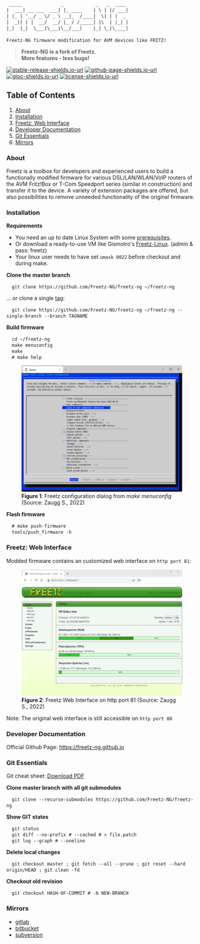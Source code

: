 ```
 _____              _            _   _  ____
|  ___| __ ___  ___| |_ ____    | \ | |/ ___|
| |_ | '__/ _ \/ _ \ __|_  /____|  \| | |  _
|  _|| | |  __/  __/ |_ / /_____| |\  | |_| |
|_|  |_|  \___|\___|\__/___|    |_| \_|\____|

Freetz-NG firmware modification for ​AVM devices like FRITZ!
```
>  **Freetz-NG is a fork of Freetz.**  
>  **More features - less bugs!**

[![stable-release-shields.io-url][stable-release-shields.io-url]][stable-release-github-url] 
[![github-page-shields.io-url][github-page-shields.io-url]][github-page-github.io-url] 
[![gloc-shields.io-url][gloc-shields.io-url]][gloc-github-url] 
[![license-shields.io-url][license-shields.io-url]][license-github-url] 

[stable-release-shields.io-url]: https://img.shields.io/badge/release-ng22040-brightgreen
[stable-release-github-url]: https://github.com/Freetz-NG/freetz-ng/releases/tag/ng22040
[github-page-shields.io-url]: https://img.shields.io/badge/doc-freetz--ng.github.io-blue
[github-page-github.io-url]: https://freetz-ng.github.io/freetz-ng
[gloc-shields.io-url]: https://img.shields.io/badge/gloc-1.8m-blue
[gloc-github-url]: https://github.com/kas-elvirov/gloc
[license-shields.io-url]: https://img.shields.io/badge/license-GPL--2.0-blue
[license-github-url]: https://github.com/Freetz-NG/freetz-ng/blob/master/LICENSE


## Table of Contents

1. [About](#about)
2. [Installation](#installation)
3. [Freetz: Web Interface](#freetz-web-interface) 
4. [Developer Documentation](#developer-documentation)
5. [Git Essentials](#git-essentials)
6. [Mirrors](#mirrors)

### About

Freetz is a toolbox for developers and experienced users to build a functionally modified firmware for various DSL/LAN/WLAN/VoIP routers of the AVM Fritz!Box or T-Com Speedport 
series (similar in construction) and transfer it to the device. A variety of extension packages are offered, but also possibilities to remove unneeded functionality of the original firmware.

### Installation

**Requirements**
 * You need an up to date Linux System with some [prerequisites](docs/PREREQUISITES.md).
 * Or download a ready-to-use VM like Gismotro's [Freetz-Linux](https://freetz.digital-eliteboard.com/?dir=Teamserver/Freetz/Freetz-VM/VirtualBox/). (admin & pass: freetz)
 * Your linux user needs to have set `umask 0022` before checkout and during make.

**Clone the master branch**
```
  git clone https://github.com/Freetz-NG/freetz-ng ~/freetz-ng
```

... or clone a single [tag](../../tags):

```
  git clone https://github.com/Freetz-NG/freetz-ng ~/freetz-ng --single-branch --branch TAGNAME
```

**Build firmware**
```
  cd ~/freetz-ng
  make menuconfig
  make
  # make help
```

<figure>
	<a href="docs/screenshots/282.png">   
		<img id="freetz-cli-menuconfig" loading="lazy" src="docs/screenshots/282_md.png" alt="Freetz CLI - make menuconfig" width="447" height="333">
	</a>
	<figcaption><b>Figure 1</b>: Freetz configuration dialog from <i>make menuconfig</i> (Source: Zaugg S., 2022)</figcaption>
</figure>

**Flash firmware**
```
  # make push-firmware
  tools/push_firmware -h
```

### Freetz: Web Interface

Modded firmware contains an customized web interface on `http port 81`:  

<figure>
	<a href="docs/screenshots/281.png">   
		<img id="freetz-web-interface" loading="lazy" src="docs/screenshots/281_md.png" alt="Freetz - Web Interface" width="447" height="333">
	</a>
	<figcaption><b>Figure 2</b>: Freetz Web Interface on http port 81 (Source: Zaugg S., 2022)</figcaption>
</figure>

Note: The original web interface is still accessible on `http port 80`

### Developer Documentation

Official Github Page: <a href="https://freetz-ng.github.io" target="_blank" rel="noopener noreferrer">https://freetz-ng.github.io</a> 

### Git Essentials

Git cheat sheet: <a href="https://doabledanny.gumroad.com/l/git-commands-cheat-sheet-pdf" target="_blank" rel="noopener noreferrer">Download PDF</a>  

**Clone master branch with all git submodules**
```
  git clone --recurse-submodules https://github.com/Freetz-NG/freetz-ng
```

**Show GIT states**
```
  git status
  git diff --no-prefix # --cached # > file.patch
  git log --graph # --oneline
```

**Delete local changes**
```
  git checkout master ; git fetch --all --prune ; git reset --hard origin/HEAD ; git clean -fd
```

**Checkout old revision**
```
  git checkout HASH-OF-COMMIT # -b NEW-BRANCH
```

### Mirrors

* <a href="https://gitlab.com/Freetz-NG/freetz-ng" target="_blank" rel="noopener noreferrer">gitlab</a>  
* <a href="https://bitbucket.org/Freetz-NG/freetz-ng" target="_blank" rel="noopener noreferrer">bitbucket</a>  
* <a href="https://svn.boxmatrix.info/freetz-ng/trunk" target="_blank" rel="noopener noreferrer">subversion</a>  